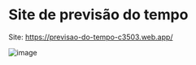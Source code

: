 # Site de previsão do tempo

Site: https://previsao-do-tempo-c3503.web.app/

![image](https://user-images.githubusercontent.com/90047383/203246141-eee62522-d18c-48ca-9943-ad38fe5d7fcd.png)

